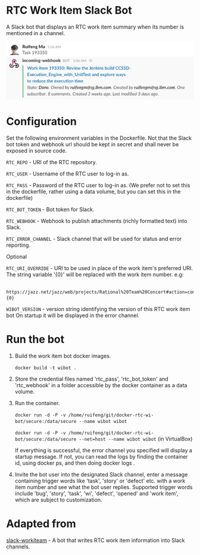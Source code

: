 # RTC Work Item Slack Bot

A Slack bot that displays an RTC work item summary when its number is mentioned in a channel. 

![sample](images/sample.png)

# Configuration

Set the following environment variables in the Dockerfile. Not that the Slack bot token and webhook url should be kept in secret and shall never be exposed in source code. 

`RTC_REPO` - URI of the RTC repository. 

`RTC_USER` - Username of the RTC user to log-in as.

`RTC_PASS` - Password of the RTC user to log-in as. (We prefer not to set this in the dockerfile, rather using a data volume, but you can set this in the dockerfile)

`RTC_BOT_TOKEN` - Bot token for Slack.

`RTC_WEBHOOK` - Webhook to publish attachments (richly formatted text) into Slack.

`RTC_ERROR_CHANNEL` - Slack channel that will be used for status and error reporting.

Optional

`RTC_URI_OVERRIDE` - URI to be used in place of the work item's preferred URI. The string variable '{0}' will be replaced with the work item number. e.g:

```
    https://jazz.net/jazz/web/projects/Rational%20Team%20Concert#action=com.ibm.team.workitem.viewWorkItem&id={0}
```

`WIBOT_VERSION` - version string identifying the version of this RTC work item bot On startup it will be displayed in the error channel.
 
# Run the bot
1. Build the work item bot docker images.

    `docker build -t wibot .`
    
2. Store the credential files named 'rtc_pass', 'rtc_bot_token' and 'rtc_webhook' in a folder accessible by the docker container as a data volume.

3. Run the container.

    `docker run -d -P -v /home/ruifeng/git/docker-rtc-wi-bot/secure:/data/secure --name wibot wibot`
    
    `docker run -d -P -v /home/ruifeng/git/docker-rtc-wi-bot/secure:/data/secure --net=host --name wibot wibot` (in VirtualBox)
    
    If everything is successful, the error channel you specified will display a startup message. If not, you can read the logs by finding the container id, using docker ps, and then doing docker logs <containerId>.

4. Invite the bot user into the designated Slack channel, enter a message containing trigger words like 'task', 'story' or 'defect' etc. with a work item number and see what the bot user replies. Supported trigger words include 'bug', 'story', 'task', 'wi', 'defect', 'opened' and 'work item', which are subject to customization.

# Adapted from

[slack-workiteam](https://github.com/ehues/slack-workitems) - A bot that writes RTC work item information into Slack channels.
